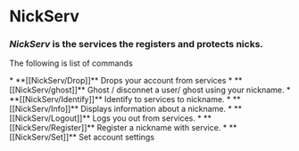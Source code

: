 # NickServ
### *NickServ* is the services the registers and protects nicks.
<p> The following is list of commands </p>
* **[[NickServ/Drop]]** Drops your account from services
* **[[NickServ/ghost]]** Ghost / disconnet a user/ ghost using your nickname.
* **[[NickServ/Identify]]** Identify to services to nickname.
* **[[NickServ/Info]]** Displays information about a nickname.  
* **[[NickServ/Logout]]** Logs you out from services.
* **[[NickServ/Register]]** Register a nickname with service.
* **[[NickServ/Set]]** Set account settings
